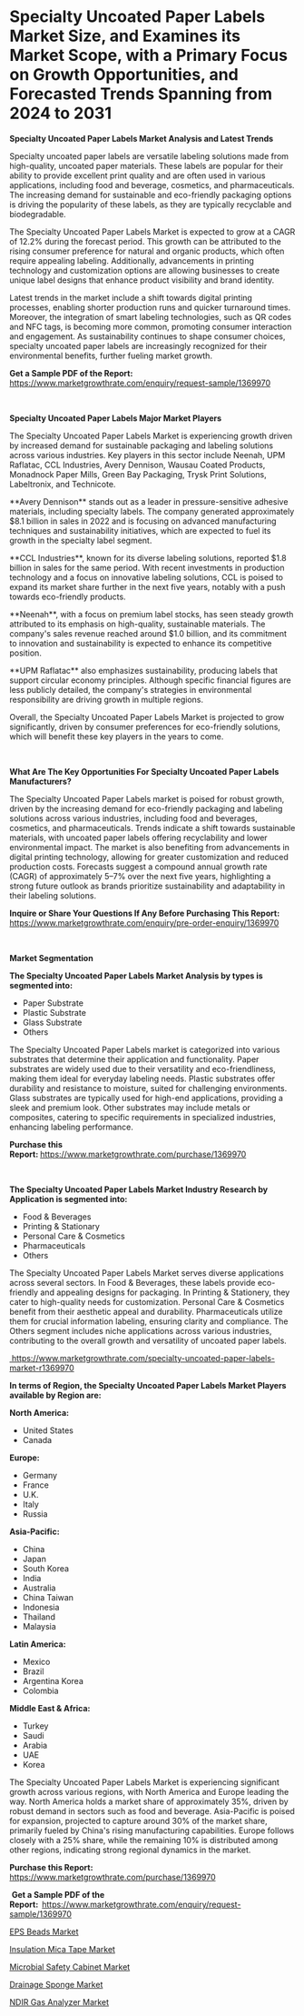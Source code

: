 <p><h1>Specialty Uncoated Paper Labels Market Size, and Examines its Market Scope, with a Primary Focus on Growth Opportunities, and Forecasted Trends Spanning from 2024 to 2031</h1></p><p><strong>Specialty Uncoated Paper Labels Market Analysis and Latest Trends</strong></p>
<p><p>Specialty uncoated paper labels are versatile labeling solutions made from high-quality, uncoated paper materials. These labels are popular for their ability to provide excellent print quality and are often used in various applications, including food and beverage, cosmetics, and pharmaceuticals. The increasing demand for sustainable and eco-friendly packaging options is driving the popularity of these labels, as they are typically recyclable and biodegradable.</p><p>The Specialty Uncoated Paper Labels Market is expected to grow at a CAGR of 12.2% during the forecast period. This growth can be attributed to the rising consumer preference for natural and organic products, which often require appealing labeling. Additionally, advancements in printing technology and customization options are allowing businesses to create unique label designs that enhance product visibility and brand identity.</p><p>Latest trends in the market include a shift towards digital printing processes, enabling shorter production runs and quicker turnaround times. Moreover, the integration of smart labeling technologies, such as QR codes and NFC tags, is becoming more common, promoting consumer interaction and engagement. As sustainability continues to shape consumer choices, specialty uncoated paper labels are increasingly recognized for their environmental benefits, further fueling market growth.</p></p>
<p><strong>Get a Sample PDF of the Report:&nbsp;</strong> <a href="https://www.marketgrowthrate.com/enquiry/request-sample/1369970">https://www.marketgrowthrate.com/enquiry/request-sample/1369970</a></p>
<p>&nbsp;</p>
<p><strong>Specialty Uncoated Paper Labels Major Market Players</strong></p>
<p><p>The Specialty Uncoated Paper Labels Market is experiencing growth driven by increased demand for sustainable packaging and labeling solutions across various industries. Key players in this sector include Neenah, UPM Raflatac, CCL Industries, Avery Dennison, Wausau Coated Products, Monadnock Paper Mills, Green Bay Packaging, Trysk Print Solutions, Labeltronix, and Technicote.</p><p>**Avery Dennison** stands out as a leader in pressure-sensitive adhesive materials, including specialty labels. The company generated approximately $8.1 billion in sales in 2022 and is focusing on advanced manufacturing techniques and sustainability initiatives, which are expected to fuel its growth in the specialty label segment.</p><p>**CCL Industries**, known for its diverse labeling solutions, reported $1.8 billion in sales for the same period. With recent investments in production technology and a focus on innovative labeling solutions, CCL is poised to expand its market share further in the next five years, notably with a push towards eco-friendly products.</p><p>**Neenah**, with a focus on premium label stocks, has seen steady growth attributed to its emphasis on high-quality, sustainable materials. The company's sales revenue reached around $1.0 billion, and its commitment to innovation and sustainability is expected to enhance its competitive position.</p><p>**UPM Raflatac** also emphasizes sustainability, producing labels that support circular economy principles. Although specific financial figures are less publicly detailed, the company's strategies in environmental responsibility are driving growth in multiple regions.</p><p>Overall, the Specialty Uncoated Paper Labels Market is projected to grow significantly, driven by consumer preferences for eco-friendly solutions, which will benefit these key players in the years to come.</p></p>
<p>&nbsp;</p>
<p><strong>What Are The Key Opportunities For Specialty Uncoated Paper Labels Manufacturers?</strong></p>
<p><p>The Specialty Uncoated Paper Labels market is poised for robust growth, driven by the increasing demand for eco-friendly packaging and labeling solutions across various industries, including food and beverages, cosmetics, and pharmaceuticals. Trends indicate a shift towards sustainable materials, with uncoated paper labels offering recyclability and lower environmental impact. The market is also benefiting from advancements in digital printing technology, allowing for greater customization and reduced production costs. Forecasts suggest a compound annual growth rate (CAGR) of approximately 5–7% over the next five years, highlighting a strong future outlook as brands prioritize sustainability and adaptability in their labeling solutions.</p></p>
<p><strong>Inquire or Share Your Questions If Any Before Purchasing This Report:</strong> <a href="https://www.marketgrowthrate.com/enquiry/pre-order-enquiry/1369970">https://www.marketgrowthrate.com/enquiry/pre-order-enquiry/1369970</a></p>
<p>&nbsp;</p>
<p><strong>Market Segmentation</strong></p>
<p><strong>The Specialty Uncoated Paper Labels Market Analysis by types is segmented into:</strong></p>
<p><ul><li>Paper Substrate</li><li>Plastic Substrate</li><li>Glass Substrate</li><li>Others</li></ul></p>
<p><p>The Specialty Uncoated Paper Labels market is categorized into various substrates that determine their application and functionality. Paper substrates are widely used due to their versatility and eco-friendliness, making them ideal for everyday labeling needs. Plastic substrates offer durability and resistance to moisture, suited for challenging environments. Glass substrates are typically used for high-end applications, providing a sleek and premium look. Other substrates may include metals or composites, catering to specific requirements in specialized industries, enhancing labeling performance.</p></p>
<p><strong>Purchase this Report:&nbsp;</strong><a href="https://www.marketgrowthrate.com/purchase/1369970">https://www.marketgrowthrate.com/purchase/1369970</a></p>
<p>&nbsp;</p>
<p><strong>The Specialty Uncoated Paper Labels Market Industry Research by Application is segmented into:</strong></p>
<p><ul><li>Food & Beverages</li><li>Printing & Stationary</li><li>Personal Care & Cosmetics</li><li>Pharmaceuticals</li><li>Others</li></ul></p>
<p><p>The Specialty Uncoated Paper Labels Market serves diverse applications across several sectors. In Food & Beverages, these labels provide eco-friendly and appealing designs for packaging. In Printing & Stationery, they cater to high-quality needs for customization. Personal Care & Cosmetics benefit from their aesthetic appeal and durability. Pharmaceuticals utilize them for crucial information labeling, ensuring clarity and compliance. The Others segment includes niche applications across various industries, contributing to the overall growth and versatility of uncoated paper labels.</p></p>
<p><a href="https://www.marketgrowthrate.com/specialty-uncoated-paper-labels-market-r1369970">&nbsp;https://www.marketgrowthrate.com/specialty-uncoated-paper-labels-market-r1369970</a></p>
<p><strong>In terms of Region, the Specialty Uncoated Paper Labels Market Players available by Region are:</strong></p>
<p>
    <p> <strong> North America: </strong>
        <ul>
            <li>United States</li>
            <li>Canada</li>
        </ul>
        </p> 
    <p> <strong> Europe: </strong>
        <ul>
            <li>Germany</li>
            <li>France</li>
            <li>U.K.</li>
            <li>Italy</li>
            <li>Russia</li>
        </ul>
        </p> 
    <p> <strong> Asia-Pacific: </strong>
        <ul>
            <li>China</li>
            <li>Japan</li>
            <li>South Korea</li>
            <li>India</li>
            <li>Australia</li>
            <li>China Taiwan</li>
            <li>Indonesia</li>
            <li>Thailand</li>
            <li>Malaysia</li>
        </ul>
        </p> 
    <p> <strong> Latin America: </strong>
        <ul>
            <li>Mexico</li>
            <li>Brazil</li>
            <li>Argentina Korea</li>
            <li>Colombia</li>
        </ul>
        </p> 
    <p> <strong> Middle East & Africa: </strong>
        <ul>
            <li>Turkey</li>
            <li>Saudi</li>
            <li>Arabia</li>
            <li>UAE</li>
            <li>Korea</li>
        </ul>
    </p>
    </p>
<p><p>The Specialty Uncoated Paper Labels Market is experiencing significant growth across various regions, with North America and Europe leading the way. North America holds a market share of approximately 35%, driven by robust demand in sectors such as food and beverage. Asia-Pacific is poised for expansion, projected to capture around 30% of the market share, primarily fueled by China's rising manufacturing capabilities. Europe follows closely with a 25% share, while the remaining 10% is distributed among other regions, indicating strong regional dynamics in the market.</p></p>
<p><strong>Purchase this Report: </strong><a href="https://www.marketgrowthrate.com/purchase/1369970">https://www.marketgrowthrate.com/purchase/1369970</a></p>
<p>&nbsp;<strong>Get a Sample PDF of the Report:&nbsp;&nbsp;</strong><a href="https://www.marketgrowthrate.com/enquiry/request-sample/1369970">https://www.marketgrowthrate.com/enquiry/request-sample/1369970</a></p>
<p><strong></strong></p>
<p><p><a href="https://medium.com/@anbariasra61/insights-into-the-eps-beads-market-market-players-market-size-geographical-regions-and-forecast-2933e34d58b4">EPS Beads Market</a></p><p><a href="https://issuu.com/reportprime-2/docs/insulation-mica-tape-market-size-20_dd87cfd1a2897d">Insulation Mica Tape Market</a></p><p><a href="https://www.linkedin.com/pulse/global-microbial-safety-cabinet-market-projected-grow-e7nzc">Microbial Safety Cabinet Market</a></p><p><a href="https://www.linkedin.com/pulse/drainage-sponge-market-global-insights-sales-trends-alsmc">Drainage Sponge Market</a></p><p><a href="https://medium.com/@anbariasra61/global-ndir-gas-analyzer-market-opportunities-and-forecast-for-period-from-2024-to-2031-854ae08c95f4">NDIR Gas Analyzer Market</a></p></p>
